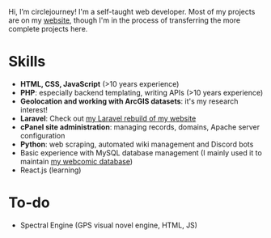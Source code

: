 Hi, I’m circlejourney! I'm a self-taught web developer. Most of my projects are on my [website](https://circlejourney.net/interactive), though I'm in the process of transferring the more complete projects here.

# Skills
- **HTML, CSS, JavaScript** (>10 years experience)
- **PHP**: especially backend templating, writing APIs (>10 years experience)
- **Geolocation and working with ArcGIS datasets**: it's my research interest!
- **Laravel**: Check out [my Laravel rebuild of my website](https://rebuild.circlejourney.net)
- **cPanel site administration**: managing records, domains, Apache server configuration
- **Python**: web scraping, automated wiki management and Discord bots
- Basic experience with MySQL database management (I mainly used it to maintain [my webcomic database](https://light.circlejourney.net))
- React.js (learning)

# To-do
- Spectral Engine (GPS visual novel engine, HTML, JS)
